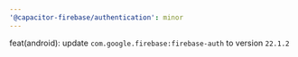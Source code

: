 ```yaml
---
'@capacitor-firebase/authentication': minor
---
```


feat(android): update `com.google.firebase:firebase-auth` to version `22.1.2`
